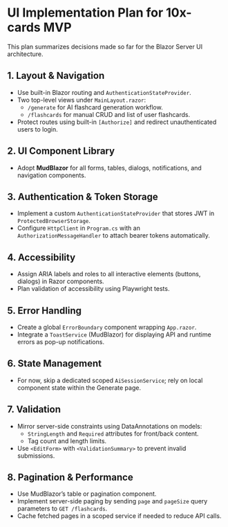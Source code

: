 # UI Implementation Plan for 10x-cards MVP

This plan summarizes decisions made so far for the Blazor Server UI architecture.

## 1. Layout & Navigation
- Use built-in Blazor routing and `AuthenticationStateProvider`.
- Two top-level views under `MainLayout.razor`:
  - `/generate` for AI flashcard generation workflow.
  - `/flashcards` for manual CRUD and list of user flashcards.
- Protect routes using built-in `[Authorize]` and redirect unauthenticated users to login.

## 2. UI Component Library
- Adopt **MudBlazor** for all forms, tables, dialogs, notifications, and navigation components.

## 3. Authentication & Token Storage
- Implement a custom `AuthenticationStateProvider` that stores JWT in `ProtectedBrowserStorage`.
- Configure `HttpClient` in `Program.cs` with an `AuthorizationMessageHandler` to attach bearer tokens automatically.

## 4. Accessibility
- Assign ARIA labels and roles to all interactive elements (buttons, dialogs) in Razor components.
- Plan validation of accessibility using Playwright tests.

## 5. Error Handling
- Create a global `ErrorBoundary` component wrapping `App.razor`.
- Integrate a `ToastService` (MudBlazor) for displaying API and runtime errors as pop-up notifications.

## 6. State Management
- For now, skip a dedicated scoped `AiSessionService`; rely on local component state within the Generate page.

## 7. Validation
- Mirror server-side constraints using DataAnnotations on models:
  - `StringLength` and `Required` attributes for front/back content.
  - Tag count and length limits.
- Use `<EditForm>` with `<ValidationSummary>` to prevent invalid submissions.

## 8. Pagination & Performance
- Use MudBlazor’s table or pagination component.
- Implement server-side paging by sending `page` and `pageSize` query parameters to `GET /flashcards`.
- Cache fetched pages in a scoped service if needed to reduce API calls.

